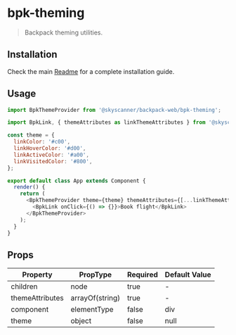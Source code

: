 # bpk-theming

> Backpack theming utilities.

## Installation

Check the main [Readme](https://github.com/skyscanner/backpack#usage) for a complete installation guide.

## Usage

```js
import BpkThemeProvider from '@skyscanner/backpack-web/bpk-theming';

import BpkLink, { themeAttributes as linkThemeAttributes } from '@skyscanner/backpack-web/bpk-component-link';

const theme = {
  linkColor: '#c00',
  linkHoverColor: '#d00',
  linkActiveColor: '#a00',
  linkVisitedColor: '#800',
};

export default class App extends Component {
  render() {
    return (
      <BpkThemeProvider theme={theme} themeAttributes={[...linkThemeAttributes]}>
        <BpkLink onClick={() => {}}>Book flight</BpkLink>
      </BpkThemeProvider>
    );
  }
}
```

## Props

| Property            | PropType                           | Required         | Default Value |
| -----------         | ---------------------------------- | ---------------- | ------------- |
| children            | node                               | true             | -             |
| themeAttributes     | arrayOf(string)                    | true             | -             |
| component           | elementType                        | false            | div           |
| theme               | object                             | false            | null          |
